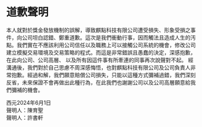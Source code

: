 # 道歉聲明

本人就對於獎金發放機制的誤解，導致麒點科技有限公司遭受損失、形象受損之事件，向公司坦白認錯、鄭重道歉。這次是我們衝動行事，因而觸法且造成人生的汚點。我們實在不應該利用公司信任以及職務上可以接觸公司系統的機會，修改公司建立模擬交易環境及交易策略的程式。而這是非常錯誤且愚蠢的決定，深感抱歉，在此向公司、公司高層、 以及所有因這件事有所牽連的同事再次說聲對不起。
經溝通後，我們對於自己思慮不周深感悔悟，也對麒點科技有限公司及公司負責人非常抱歉。經過和解，我們願意賠償公司損失，只能以這種方式彌補過錯，我們深刻反省，未來保證不會再做出此種行為，在此我們也謝謝公司以及公司高層願意給我們彌補的機會。

西元2024年6月1日  
聲明人：陳育聖  
聲明人：許書軒
